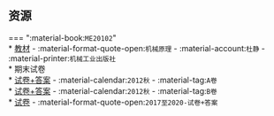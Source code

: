 ## 资源  
=== ":material-book:`ME20102`"  
    * [教材](http://api.cqu-openlib.cn/file?key=iIStK2qnvyqd) - :material-format-quote-open:`机械原理` - :material-account:`杜静` - :material-printer:`机械工业出版社`  
    * 期末试卷  
        * [试卷+答案](http://api.cqu-openlib.cn/file?key=ivU4y3621j1i) - :material-calendar:`2012秋` - :material-tag:`A卷`  
        * [试卷+答案](http://api.cqu-openlib.cn/file?key=i8d3F361xh1c) - :material-calendar:`2012秋` - :material-tag:`B卷`  
        * [试卷](http://api.cqu-openlib.cn/file?key=iWSiH3618ycf) - :material-format-quote-open:`2017至2020-试卷+答案`
